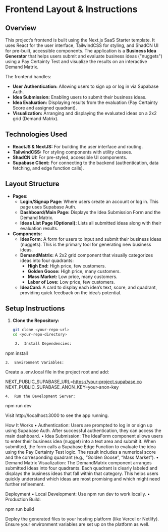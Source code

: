 # Frontend Layout & Instructions

## Overview
This project’s frontend is built using the Next.js SaaS Starter template. It uses React for the user interface, TailwindCSS for styling, and ShadCN UI for pre-built, accessible components. The application is a **Business Idea Generator** that helps users submit and evaluate business ideas ("nuggets") using a Pay Certainty Test and visualize the results on an interactive Demand Matrix.

The frontend handles:
- **User Authentication:** Allowing users to sign up or log in via Supabase Auth.
- **Idea Submission:** Enabling users to submit their business ideas.
- **Idea Evaluation:** Displaying results from the evaluation (Pay Certainty Score and assigned quadrant).
- **Visualization:** Arranging and displaying the evaluated ideas on a 2x2 grid (Demand Matrix).

## Technologies Used
- **ReactJS & NextJS:** For building the user interface and routing.
- **TailwindCSS:** For styling components with utility classes.
- **ShadCN UI:** For pre-styled, accessible UI components.
- **Supabase Client:** For connecting to the backend (authentication, data fetching, and edge function calls).

## Layout Structure
- **Pages:**
  - **Login/Signup Page:** Where users create an account or log in. This page uses Supabase Auth.
  - **Dashboard/Main Page:** Displays the Idea Submission Form and the Demand Matrix.
  - **Ideas List Page (Optional):** Lists all submitted ideas along with their evaluation results.
- **Components:**
  - **IdeaForm:** A form for users to input and submit their business ideas (nuggets). This is the primary tool for generating new business ideas.
  - **DemandMatrix:** A 2x2 grid component that visually categorizes ideas into four quadrants:
    - **High End:** High price, few customers.
    - **Golden Goose:** High price, many customers.
    - **Mass Market:** Low price, many customers.
    - **Labor of Love:** Low price, few customers.
  - **IdeaCard:** A card to display each idea’s text, score, and quadrant, providing quick feedback on the idea’s potential.

## Setup Instructions
1. **Clone the Repository:**  
   ```bash
   git clone <your-repo-url>
   cd <your-repo-directory>

	2.	Install Dependencies:

npm install


	3.	Environment Variables:
Create a .env.local file in the project root and add:

NEXT_PUBLIC_SUPABASE_URL=https://your-project.supabase.co
NEXT_PUBLIC_SUPABASE_ANON_KEY=your-anon-key


	4.	Run the Development Server:

npm run dev

Visit http://localhost:3000 to see the app running.

How It Works
	•	Authentication:
Users are prompted to log in or sign up using Supabase Auth. After successful authentication, they can access the main dashboard.
	•	Idea Submission:
The IdeaForm component allows users to enter their business idea (nugget) into a text area and submit it. When submitted, the form calls a Supabase Edge Function to evaluate the idea using the Pay Certainty Test logic. The result includes a numerical score and the corresponding quadrant (e.g., “Golden Goose”, “Mass Market”).
	•	Demand Matrix Visualization:
The DemandMatrix component arranges submitted ideas into four quadrants. Each quadrant is clearly labeled and displays the business ideas that fall within that category. This helps users quickly understand which ideas are most promising and which might need further refinement.

Deployment
	•	Local Development: Use npm run dev to work locally.
	•	Production Build:

npm run build

Deploy the generated files to your hosting platform (like Vercel or Netlify). Ensure your environment variables are set up on the platform as well.

